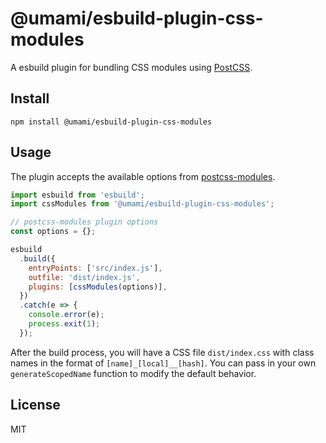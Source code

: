 # @umami/esbuild-plugin-css-modules

A esbuild plugin for bundling CSS modules using [PostCSS](https://postcss.org/).

## Install

```shell
npm install @umami/esbuild-plugin-css-modules
```

## Usage

The plugin accepts the available options from [postcss-modules](https://github.com/madyankin/postcss-modules).

```javascript
import esbuild from 'esbuild';
import cssModules from '@umami/esbuild-plugin-css-modules';

// postcss-modules plugin options
const options = {};

esbuild
  .build({
    entryPoints: ['src/index.js'],
    outfile: 'dist/index.js',
    plugins: [cssModules(options)],
  })
  .catch(e => {
    console.error(e);
    process.exit(1);
  });
```

After the build process, you will have a CSS file `dist/index.css` with class names in the format
of `[name]_[local]__[hash]`. You can pass in your own `generateScopedName` function to modify the
default behavior.

## License

MIT

